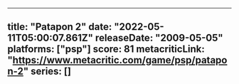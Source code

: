 
---
title: "Patapon 2"
date: "2022-05-11T05:00:07.861Z"
releaseDate: "2009-05-05"
platforms: ["psp"]
score: 81
metacriticLink: "https://www.metacritic.com/game/psp/patapon-2"
series: []
---
